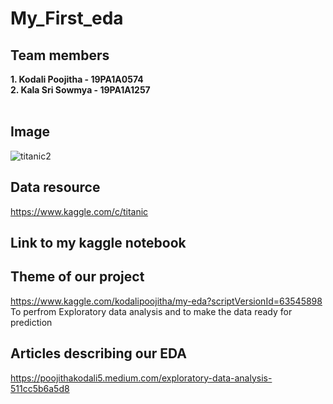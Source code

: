 # My_First_eda
## Team members
 **1. Kodali Poojitha - 19PA1A0574**\
 **2. Kala Sri Sowmya    - 19PA1A1257**
 <br></br>
## Image
![titanic2](https://user-images.githubusercontent.com/72956653/118685578-da8bee80-b820-11eb-9b6d-336611e4e18c.jpg)
## Data resource
https://www.kaggle.com/c/titanic
## Link to my kaggle notebook
## Theme of our project
https://www.kaggle.com/kodalipoojitha/my-eda?scriptVersionId=63545898
To perfrom Exploratory data analysis and to make the data ready for prediction
## Articles describing our EDA
https://poojithakodali5.medium.com/exploratory-data-analysis-511cc5b6a5d8
